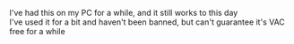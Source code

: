 I've had this on my PC for a while, and it still works to this day  
I've used it for a bit and haven't been banned, but can't guarantee it's VAC free for a while